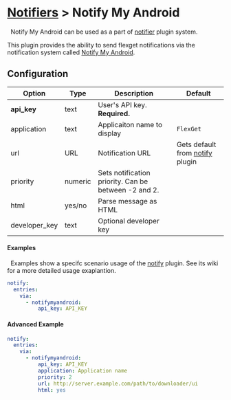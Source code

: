 # [Notifiers](/Plugins/Notifiers) > Notify My Android
<div class="alert alert-success" role="info">
  
  <span class="glyphicon glyphicon glyphicon-cog"></span>
  &nbsp; Notify My Android can be used as a part of [notifier](/Plugins/Notifiers) plugin system.
</div>


This plugin provides the ability to send flexget notifications via the  notification system called [Notify My Android](http://www.notifymyandroid.com/).

## Configuration

| Option |Type|  Description | Default |
| --- | ---| --- |---|
| **api_key**| text| User's API key. **Required.**| 
|application|text|Applicaiton name to display|`FlexGet`
|url|URL|Notification URL | Gets default from [notify](/Plugins/Notifiers/notify) plugin
|priority|numeric|Sets notification priority. Can be between -2 and 2.
|html|yes/no|Parse message as HTML
|developer_key|text|Optional developer key


#### Examples
<div class="alert alert-warning" role="info">
  
  <span class="glyphicon glyphicon glyphicon-cog"></span>
  &nbsp; Examples show a specifc scenario usage of the [notify](/Plugins/notify) plugin. See its wiki for a more detailed usage exaplantion.
</div>

```yaml
notify:
  entries:
    via:
      - notifymyandroid:
          api_key: API_KEY
```

#### Advanced Example
```yaml
notify:
  entries:
    via:
      - notifymyandroid:
          api_key: API_KEY
          application: Application name
          priority: 2
          url: http://server.example.com/path/to/downloader/ui
          html: yes
```
